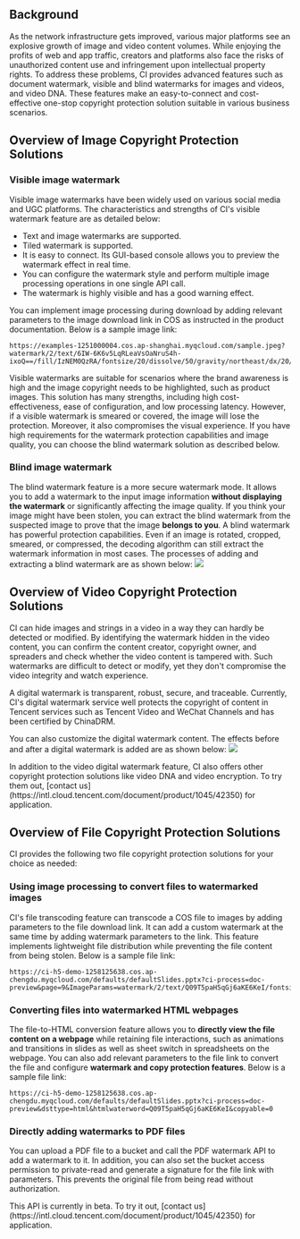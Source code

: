 ## Background

As the network infrastructure gets improved, various major platforms see an explosive growth of image and video content volumes. While enjoying the profits of web and app traffic, creators and platforms also face the risks of unauthorized content use and infringement upon intellectual property rights. To address these problems, CI provides advanced features such as document watermark, visible and blind watermarks for images and videos, and video DNA. These features make an easy-to-connect and cost-effective one-stop copyright protection solution suitable in various business scenarios.



## Overview of Image Copyright Protection Solutions

### Visible image watermark

Visible image watermarks have been widely used on various social media and UGC platforms. The characteristics and strengths of CI's visible watermark feature are as detailed below:
- Text and image watermarks are supported.
- Tiled watermark is supported.
- It is easy to connect. Its GUI-based console allows you to preview the watermark effect in real time.
- You can configure the watermark style and perform multiple image processing operations in one single API call.
- The watermark is highly visible and has a good warning effect.


You can implement image processing during download by adding relevant parameters to the image download link in COS as instructed in the product documentation. Below is a sample image link:
```
https://examples-1251000004.cos.ap-shanghai.myqcloud.com/sample.jpeg?watermark/2/text/6IW-6K6v5LqRLeaVsOaNruS4h-ixoQ==/fill/IzNEM0QzRA/fontsize/20/dissolve/50/gravity/northeast/dx/20/dy/20/batch/1/degree/45
```



Visible watermarks are suitable for scenarios where the brand awareness is high and the image copyright needs to be highlighted, such as product images. This solution has many strengths, including high cost-effectiveness, ease of configuration, and low processing latency. However, if a visible watermark is smeared or covered, the image will lose the protection. Moreover, it also compromises the visual experience. If you have high requirements for the watermark protection capabilities and image quality, you can choose the blind watermark solution as described below.


### Blind image watermark

The blind watermark feature is a more secure watermark mode. It allows you to add a watermark to the input image information **without displaying the watermark** or significantly affecting the image quality. If you think your image might have been stolen, you can extract the blind watermark from the suspected image to prove that the image **belongs to you**. A blind watermark has powerful protection capabilities. Even if an image is rotated, cropped, smeared, or compressed, the decoding algorithm can still extract the watermark information in most cases. The processes of adding and extracting a blind watermark are as shown below:
![](https://qcloudimg.tencent-cloud.cn/raw/e137d01c2095f3b500fce05215f20814.jpg)



## Overview of Video Copyright Protection Solutions

CI can hide images and strings in a video in a way they can hardly be detected or modified. By identifying the watermark hidden in the video content, you can confirm the content creator, copyright owner, and spreaders and check whether the video content is tampered with. Such watermarks are difficult to detect or modify, yet they don't compromise the video integrity and watch experience.

A digital watermark is transparent, robust, secure, and traceable. Currently, CI's digital watermark service well protects the copyright of content in Tencent services such as Tencent Video and WeChat Channels and has been certified by ChinaDRM.


You can also customize the digital watermark content. The effects before and after a digital watermark is added are as shown below:
![](https://qcloudimg.tencent-cloud.cn/raw/62affa51b410f0d49843f0fa0bb8b4c2.png)


<dx-alert infotype="explain" title="">
In addition to the video digital watermark feature, CI also offers other copyright protection solutions like video DNA and video encryption. To try them out, [contact us](https://intl.cloud.tencent.com/document/product/1045/42350) for application.
</dx-alert>




## Overview of File Copyright Protection Solutions

CI provides the following two file copyright protection solutions for your choice as needed:


### Using image processing to convert files to watermarked images

CI's file transcoding feature can transcode a COS file to images by adding parameters to the file download link. It can add a custom watermark at the same time by adding watermark parameters to the link. This feature implements lightweight file distribution while preventing the file content from being stolen. Below is a sample file link:
```
https://ci-h5-demo-1258125638.cos.ap-chengdu.myqcloud.com/defaults/defaultSlides.pptx?ci-process=doc-preview&page=9&ImageParams=watermark/2/text/Q09T5paH5qGj6aKE6KeI/fontsize/20/batch/1/dissolve/30/degree/45
```



### Converting files into watermarked HTML webpages

The file-to-HTML conversion feature allows you to **directly view the file content on a webpage** while retaining file interactions, such as animations and transitions in slides as well as sheet switch in spreadsheets on the webpage. You can also add relevant parameters to the file link to convert the file and configure **watermark and copy protection features**. Below is a sample file link:
```
https://ci-h5-demo-1258125638.cos.ap-chengdu.myqcloud.com/defaults/defaultSlides.pptx?ci-process=doc-preview&dsttype=html&htmlwaterword=Q09T5paH5qGj6aKE6KeI&copyable=0
```


### Directly adding watermarks to PDF files
You can upload a PDF file to a bucket and call the PDF watermark API to add a watermark to it. In addition, you can also set the bucket access permission to private-read and generate a signature for the file link with parameters. This prevents the original file from being read without authorization.

<dx-alert infotype="explain" title="">
This API is currently in beta. To try it out, [contact us](https://intl.cloud.tencent.com/document/product/1045/42350) for application.
</dx-alert>
